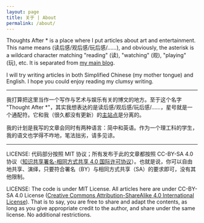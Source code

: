 ```yaml
---
layout: page
title: 关于 | About
permalink: /about/
---
```


Thoughts After * is a place where I put articles about art and entertainment. This name means (读后感/观后感/玩后感/……), and obviously, the asterisk is a wildcard character matching "reading" (读), "watching" (观), "playing" (玩), etc. It is separated from [my main blog](https://taoky.github.io).

I will try writing articles in both Simplified Chinese (my mother tongue) and English. I hope you could enjoy reading my clumsy writing.

---

我打算把这里当作一个写作与艺术与娱乐有关的博文的地方。至于这个名字 "Thought After \*"，其实我想表达的是读后感/观后感/玩后感/……，星号就是一个通配符。它和我（很久都没有更新）的[主站点](https://taoky.github.io)是分离的。

我的计划是我写的文章会同时有两种语言：简中和英语。作为一个理工科的学生，我的语文也学得不咋地，笔法拙劣，请多见谅。

---

LICENSE: 代码部分按照 MIT 协议；所有发布于此的文章都按照 CC-BY-SA 4.0 协议（[知识共享署名-相同方式共享 4.0 国际许可协议](https://creativecommons.org/licenses/by-sa/4.0/)）。也就是说，你可以自由地共享、演绎，只要符合署名（BY）与相同方式共享（SA）的要求即可，没有其他限制。

LICENSE: The code is under MIT License. All articles here are under CC-BY-SA 4.0 License ([Creative Commons Attribution-ShareAlike 4.0 International License](https://creativecommons.org/licenses/by-sa/4.0/)). That is to say, you are free to share and adapt the contents, as long as you give appropriate credit to the author, and share under the same license. No additional restrictions.
